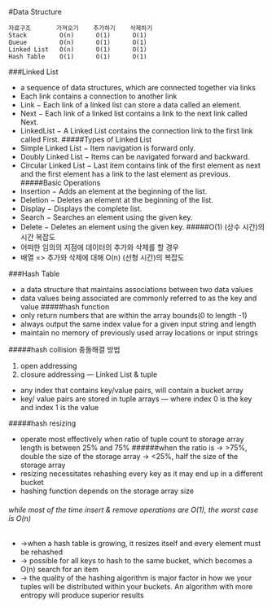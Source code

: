 #Data Structure
```
자료구조       가져오기    추가하기    삭제하기
Stack         O(n)      O(1)      O(1)
Queue         O(n)      O(1)      O(1)
Linked List   O(n)      O(1)      O(1)
Hash Table    O(1)      O(1)      O(1)
```

###Linked List
- a sequence of data structures, which are connected together via links
- Each link contains a connection to another link
- Link − Each link of a linked list can store a data called an element.
- Next − Each link of a linked list contains a link to the next link called Next.
- LinkedList − A Linked List contains the connection link to the first link called First.
#####Types of Linked List
- Simple Linked List − Item navigation is forward only.
- Doubly Linked List − Items can be navigated forward and backward.
- Circular Linked List − Last item contains link of the first element as next and the first element has a link to the last element as previous.
#####Basic Operations
- Insertion − Adds an element at the beginning of the list.
- Deletion − Deletes an element at the beginning of the list.
- Display − Displays the complete list.
- Search − Searches an element using the given key.
- Delete − Deletes an element using the given key.
#####O(1) (상수 시간)의 시간 복잡도
- 어떠한 임의의 지점에 데이터의 추가와 삭제를 할 경우
- 배열 => 추가와 삭제에 대해 O(n) (선형 시간)의 복잡도

###Hash Table
- a data structure that maintains associations between two data values
- data values being associated are commonly referred to as the key and value
#####hash function
- only return numbers that are within the array bounds(0 to length -1)
- always output the same index value for a given input string and length
- maintain no memory of previously used array locations or input strings

#####hash collision
충돌해결 방법
1. open addressing
2. closure addressing
— Linked List & tuple
- any index that contains key/value pairs, will contain a bucket array
- key/ value pairs are stored in tuple arrays — where index 0 is the key and index 1 is the value

#####hash resizing
- operate most effectively when ratio of tuple count to storage array length is between 25% and 75%
######when the ratio is
→ >75%, double the size of the storage array
→ <25%, half the size of the storage array
- resizing necessitates rehashing every key as it may end up in a different bucket
- hashing function depends on the storage array size
###### while most of the time insert & remove operations are O(1), the worst case is O(n)
- →when a hash table is growing, it resizes itself and every element must be rehashed
- → possible for all keys to hash to the same bucket, which becomes a O(n) search for an item
- → the quality of the hashing algorithm is major factor in how we your tuples will be distributed within your buckets. An algorithm with more entropy will produce superior results

